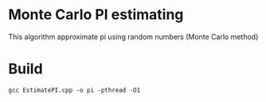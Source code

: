 # Monte Carlo PI estimating
This algorithm approximate pi using random numbers (Monte Carlo method)

# Build
`gcc EstimatePI.cpp -o pi -pthread -O1`
